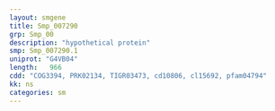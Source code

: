 ```yaml
---
layout: smgene
title: Smp_007290
grp: Smp_00
description: "hypothetical protein"
smp: Smp_007290.1
uniprot: "G4VB04"
length:   966
cdd: "COG3394, PRK02134, TIGR03473, cd10806, cl15692, pfam04794"
kk: ns
categories: sm
---
```

